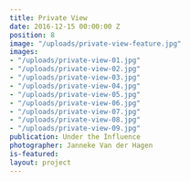 ```yaml
---
title: Private View
date: 2016-12-15 00:00:00 Z
position: 8
image: "/uploads/private-view-feature.jpg"
images:
- "/uploads/private-view-01.jpg"
- "/uploads/private-view-02.jpg"
- "/uploads/private-view-03.jpg"
- "/uploads/private-view-04.jpg"
- "/uploads/private-view-05.jpg"
- "/uploads/private-view-06.jpg"
- "/uploads/private-view-07.jpg"
- "/uploads/private-view-08.jpg"
- "/uploads/private-view-09.jpg"
publication: Under the Influence
photographer: Janneke Van der Hagen
is-featured: 
layout: project
---
```


